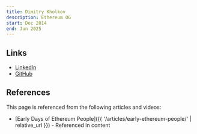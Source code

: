 ```yaml
---
title: Dimitry Kholkov
description: Ethereum OG
start: Dec 2014
end: Jun 2025
---
```


## Links
- [LinkedIn](https://www.linkedin.com/in/dimitry-kh-a001185b/)
- [GitHub](https://github.com/winsvega)

## References

This page is referenced from the following articles and videos:

- [Early Days of Ethereum People]({{ '/articles/early-ethereum-people/' | relative_url }}) - Referenced in content
